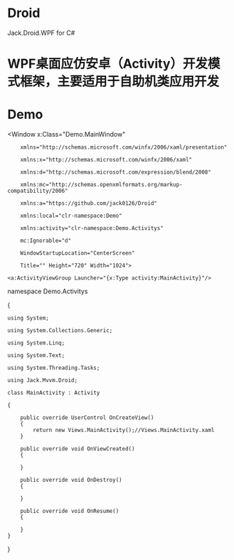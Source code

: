 # Droid
Jack.Droid.WPF  for C#
# WPF桌面应仿安卓（Activity）开发模式框架，主要适用于自助机类应用开发
# Demo

<Window x:Class="Demo.MainWindow"
        
        xmlns="http://schemas.microsoft.com/winfx/2006/xaml/presentation"
        
        xmlns:x="http://schemas.microsoft.com/winfx/2006/xaml"
        
        xmlns:d="http://schemas.microsoft.com/expression/blend/2008"
        
        xmlns:mc="http://schemas.openxmlformats.org/markup-compatibility/2006"
        
        xmlns:a="https://github.com/jack0126/Droid"
        
        xmlns:local="clr-namespace:Demo"
        
        xmlns:activity="clr-namespace:Demo.Activitys"
        
        mc:Ignorable="d"
        
        WindowStartupLocation="CenterScreen"
        
        Title="" Height="720" Width="1024">
        
    <a:ActivityViewGroup Launcher="{x:Type activity:MainActivity}"/>
        
</Window>


namespace Demo.Activitys

{

    using System;

    using System.Collections.Generic;

    using System.Linq;

    using System.Text;

    using System.Threading.Tasks;

    using Jack.Mvvm.Droid;

    class MainActivity : Activity
    
    {
    
        public override UserControl OnCreateView()
        {
            return new Views.MainActivity();//Views.MainActivity.xaml
        }

        public override void OnViewCreated()
        {
        
        }

        public override void OnDestroy()
        {
        
        }

        public override void OnResume()
        {
        
        }
    }
}
